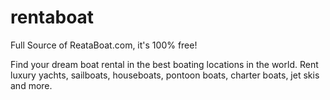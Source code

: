 # rentaboat
Full Source of ReataBoat.com, it's 100% free! 

Find your dream boat rental in the best boating locations in the world.
Rent luxury yachts, sailboats, houseboats, pontoon boats, charter boats, jet skis and more.



